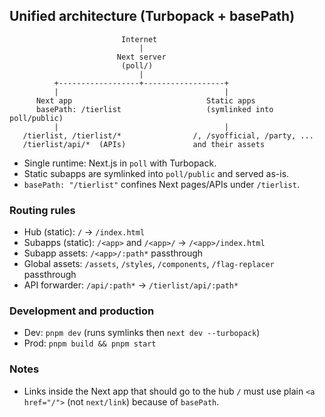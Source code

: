 ## Unified architecture (Turbopack + basePath)

```
                         Internet
                             |
                        Next server
                         (poll/)
                             |
          +------------------+------------------+
          |                                     |
      Next app                              Static apps
      basePath: /tierlist                   (symlinked into poll/public)
          |                                     |
   /tierlist, /tierlist/*                /, /syofficial, /party, ...
   /tierlist/api/*  (APIs)               and their assets
```

- Single runtime: Next.js in `poll` with Turbopack.
- Static subapps are symlinked into `poll/public` and served as-is.
- `basePath: "/tierlist"` confines Next pages/APIs under `/tierlist`.

### Routing rules
- Hub (static): `/` → `/index.html`
- Subapps (static): `/<app>` and `/<app>/` → `/<app>/index.html`
- Subapp assets: `/<app>/:path*` passthrough
- Global assets: `/assets`, `/styles`, `/components`, `/flag-replacer` passthrough
- API forwarder: `/api/:path*` → `/tierlist/api/:path*`

### Development and production
- Dev: `pnpm dev` (runs symlinks then `next dev --turbopack`)
- Prod: `pnpm build && pnpm start`

### Notes
- Links inside the Next app that should go to the hub `/` must use plain `<a href="/">` (not `next/link`) because of `basePath`.

